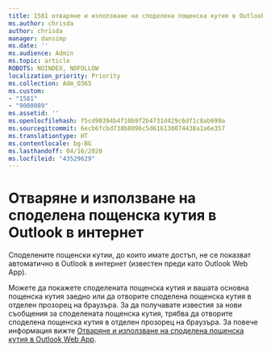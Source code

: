 ```yaml
---
title: 1581 отваряне и използване на споделена пощенска кутия в Outlook в интернет
ms.author: chrisda
author: chrisda
manager: dansimp
ms.date: ''
ms.audience: Admin
ms.topic: article
ROBOTS: NOINDEX, NOFOLLOW
localization_priority: Priority
ms.collection: Adm_O365
ms.custom:
- "1581"
- "9000089"
ms.assetid: ''
ms.openlocfilehash: f5cd90394b4f10b9f2b4731d429c6df1c8ab699a
ms.sourcegitcommit: 6ecb6fcbd738b8896c5d616130074438a1a6e357
ms.translationtype: HT
ms.contentlocale: bg-BG
ms.lasthandoff: 04/16/2020
ms.locfileid: "43529629"
---
```

# <a name="open-and-use-a-shared-mailbox-in-outlook-on-the-web"></a>Отваряне и използване на споделена пощенска кутия в Outlook в интернет

Споделените пощенски кутии, до които имате достъп, не се показват автоматично в Outlook в интернет (известен преди като Outlook Web App).

Можете да покажете споделената пощенска кутия и вашата основна пощенска кутия заедно или да отворите споделена пощенска кутия в отделен прозорец на браузъра. За да получавате известия за нови съобщения за споделената пощенска кутия, трябва да отворите споделена пощенска кутия в отделен прозорец на браузъра. За повече информация вижте [Отваряне и използване на споделена пощенска кутия в Outlook Web App](https://support.office.com/bg-BG/article/Add-a-shared-mailbox-to-Outlook-on-the-web-98b5a90d-4e38-415d-a030-f09a4cd28207).

